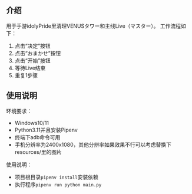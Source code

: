 ## 介绍
用于手游idolyPride里清理VENUSタワー和主线Live（マスター）。
工作流程如下：
1. 点击“决定”按钮
2. 点击“おまかせ”按钮
3. 点击“开始”按钮
4. 等待Live结束
5. 重复1步骤

## 使用说明
环境要求：
* Windows10/11
* Python3.11并且安装Pipenv
* 终端下adb命令可用
* 手机分辨率为2400x1080，其他分辨率如果效果不行可以考虑替换下resources/里的图片

使用说明：
* 项目根目录`pipenv install`安装依赖
* 执行程序`pipenv run python main.py`